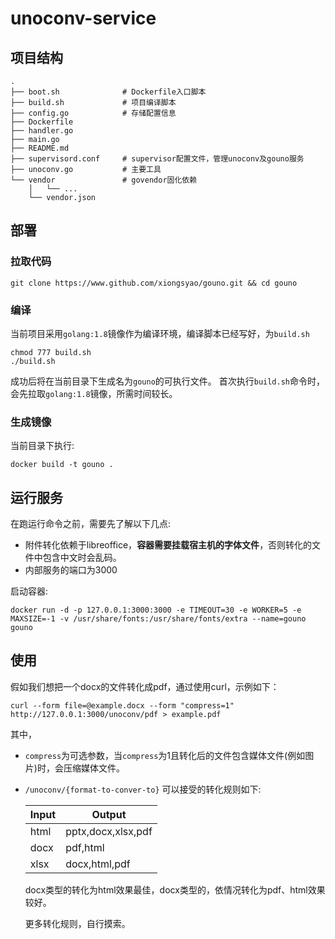 # unoconv-service

## 项目结构

```
.
├── boot.sh              # Dockerfile入口脚本
├── build.sh             # 项目编译脚本
├── config.go            # 存储配置信息
├── Dockerfile
├── handler.go
├── main.go
├── README.md
├── supervisord.conf     # supervisor配置文件，管理unoconv及gouno服务
├── unoconv.go           # 主要工具
└── vendor               # govendor固化依赖
    │   └── ...
    └── vendor.json

```

## 部署
### 拉取代码
```   
git clone https://www.github.com/xiongsyao/gouno.git && cd gouno
```

### 编译   
当前项目采用`golang:1.8`镜像作为编译环境，编译脚本已经写好，为`build.sh`
```
chmod 777 build.sh
./build.sh
```   
成功后将在当前目录下生成名为`gouno`的可执行文件。
首次执行`build.sh`命令时，会先拉取`golang:1.8`镜像，所需时间较长。

### 生成镜像
当前目录下执行:
```
docker build -t gouno .
```

## 运行服务
在跑运行命令之前，需要先了解以下几点:
+ 附件转化依赖于libreoffice，**容器需要挂载宿主机的字体文件**，否则转化的文件中包含中文时会乱码。
+ 内部服务的端口为3000

启动容器:
```
docker run -d -p 127.0.0.1:3000:3000 -e TIMEOUT=30 -e WORKER=5 -e MAXSIZE=-1 -v /usr/share/fonts:/usr/share/fonts/extra --name=gouno gouno
```

## 使用

假如我们想把一个docx的文件转化成pdf，通过使用curl，示例如下：
```
curl --form file=@example.docx --form "compress=1" http://127.0.0.1:3000/unoconv/pdf > example.pdf
```
其中，
+ `compress`为可选参数，当`compress`为1且转化后的文件包含媒体文件(例如图片)时，会压缩媒体文件。
+ `/unoconv/{format-to-conver-to}` 可以接受的转化规则如下:

    |Input|Output|
    |-----|------|
    |html|pptx,docx,xlsx,pdf|
    |docx|pdf,html|
    |xlsx|docx,html,pdf|
    
    docx类型的转化为html效果最佳，docx类型的，依情况转化为pdf、html效果较好。
    
    更多转化规则，自行摸索。
